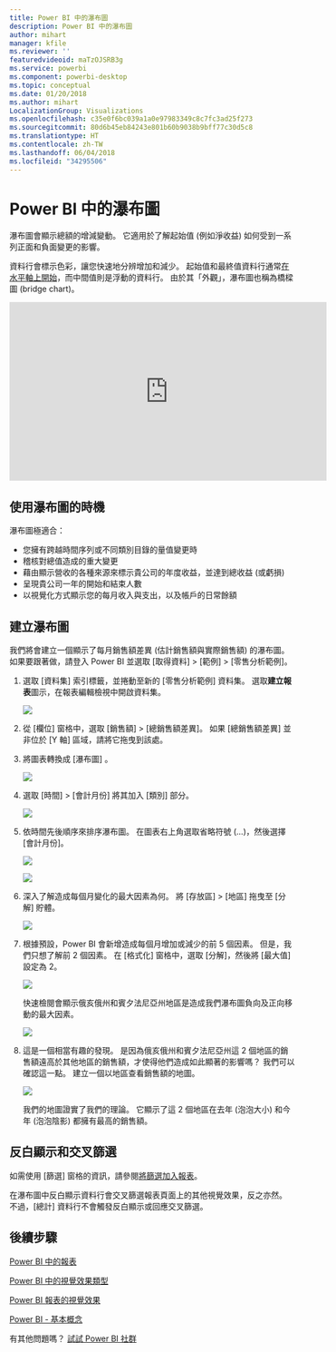 ```yaml
---
title: Power BI 中的瀑布圖
description: Power BI 中的瀑布圖
author: mihart
manager: kfile
ms.reviewer: ''
featuredvideoid: maTzOJSRB3g
ms.service: powerbi
ms.component: powerbi-desktop
ms.topic: conceptual
ms.date: 01/20/2018
ms.author: mihart
LocalizationGroup: Visualizations
ms.openlocfilehash: c35e0f6bc039a1a0e97983349c8c7fc3ad25f273
ms.sourcegitcommit: 80d6b45eb84243e801b60b9038b9bff77c30d5c8
ms.translationtype: HT
ms.contentlocale: zh-TW
ms.lasthandoff: 06/04/2018
ms.locfileid: "34295506"
---
```

# <a name="waterfall-charts-in-power-bi"></a>Power BI 中的瀑布圖
瀑布圖會顯示總額的增減變動。 它適用於了解起始值 (例如淨收益) 如何受到一系列正面和負面變更的影響。

資料行會標示色彩，讓您快速地分辨增加和減少。 起始值和最終值資料行通常[在水平軸上開始](https://support.office.com/article/Create-a-waterfall-chart-in-Office-2016-for-Windows-8de1ece4-ff21-4d37-acd7-546f5527f185#BKMK_Float "在水平軸上開始")，而中間值則是浮動的資料行。 由於其「外觀」，瀑布圖也稱為橋樑圖 (bridge chart)。

<iframe width="560" height="315" src="https://www.youtube.com/embed/qKRZPBnaUXM" frameborder="0" allow="autoplay; encrypted-media" allowfullscreen></iframe>

## <a name="when-to-use-a-waterfall-chart"></a>使用瀑布圖的時機
瀑布圖極適合：

* 您擁有跨越時間序列或不同類別目錄的量值變更時
* 稽核對總值造成的重大變更
* 藉由顯示營收的各種來源來標示貴公司的年度收益，並達到總收益 (或虧損)
* 呈現貴公司一年的開始和結束人數
* 以視覺化方式顯示您的每月收入與支出，以及帳戶的日常餘額 

## <a name="create-a-waterfall-chart"></a>建立瀑布圖
我們將會建立一個顯示了每月銷售額差異 (估計銷售額與實際銷售額) 的瀑布圖。 如果要跟著做，請登入 Power BI 並選取 [取得資料] \> [範例] \> [零售分析範例]。 

1. 選取 [資料集] 索引標籤，並捲動至新的 [零售分析範例] 資料集。  選取**建立報表**圖示，在報表編輯檢視中開啟資料集。 
   
    ![](media/power-bi-visualization-waterfall-charts/power-bi-waterfall-report.png)
2. 從 [欄位] 窗格中，選取 [銷售額] \> [總銷售額差異]。 如果 [總銷售額差異]  並非位於 [Y 軸]  區域，請將它拖曳到該處。
3. 將圖表轉換成 [瀑布圖] 。 
   
    ![](media/power-bi-visualization-waterfall-charts/convertwaterfall.png)
4. 選取 [時間] \> [會計月份] 將其加入 [類別] 部分。 
   
    ![](media/power-bi-visualization-waterfall-charts/power-bi-waterfall.png)
5. 依時間先後順序來排序瀑布圖。 在圖表右上角選取省略符號 (...)，然後選擇 [會計月份]。
   
    ![](media/power-bi-visualization-waterfall-charts/power-bi-waterfall-sort.png)
   
    ![](media/power-bi-visualization-waterfall-charts/power-bi-waterfall-sorted.png)
6. 深入了解造成每個月變化的最大因素為何。 將 [存放區]  >  [地區] 拖曳至 [分解] 貯體。
   
    ![](media/power-bi-visualization-waterfall-charts/power-bi-waterfall-breakdown.png)
7. 根據預設，Power BI 會新增造成每個月增加或減少的前 5 個因素。 但是，我們只想了解前 2 個因素。  在 [格式化] 窗格中，選取 [分解]，然後將 [最大值] 設定為 2。
   
    ![](media/power-bi-visualization-waterfall-charts/power-bi-waterfall-breakdown-maximum.png)
   
    快速檢閱會顯示俄亥俄州和賓夕法尼亞州地區是造成我們瀑布圖負向及正向移動的最大因素。 
   
    ![](media/power-bi-visualization-waterfall-charts/power-bi-waterfall-axis.png)
8. 這是一個相當有趣的發現。 是因為俄亥俄州和賓夕法尼亞州這 2 個地區的銷售額遠高於其他地區的銷售額，才使得他們造成如此顯著的影響嗎？  我們可以確認這一點。 建立一個以地區查看銷售額的地圖。  
   
    ![](media/power-bi-visualization-waterfall-charts/power-bi-map.png)
   
    我們的地圖證實了我們的理論。  它顯示了這 2 個地區在去年 (泡泡大小) 和今年 (泡泡陰影) 都擁有最高的銷售額。

## <a name="highlighting-and-cross-filtering"></a>反白顯示和交叉篩選
如需使用 [篩選] 窗格的資訊，請參閱[將篩選加入報表](power-bi-report-add-filter.md)。

在瀑布圖中反白顯示資料行會交叉篩選報表頁面上的其他視覺效果，反之亦然。 不過，[總計] 資料行不會觸發反白顯示或回應交叉篩選。

## <a name="next-steps"></a>後續步驟
[Power BI 中的報表](service-reports.md)

[Power BI 中的視覺效果類型](power-bi-visualization-types-for-reports-and-q-and-a.md)

[Power BI 報表的視覺效果](power-bi-report-visualizations.md)

[Power BI - 基本概念](service-basic-concepts.md)

有其他問題嗎？ [試試 Power BI 社群](http://community.powerbi.com/)

